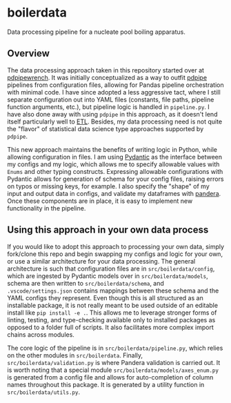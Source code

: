 # boilerdata

Data processing pipeline for a nucleate pool boiling apparatus.

## Overview

The data processing approach taken in this repository started over at [pdpipewrench](https://github.com/blakeNaccarato/pdpipewrench). It was initially conceptualized as a way to outfit [pdpipe](https://github.com/pdpipe/pdpipe) pipelines from configuration files, allowing for Pandas pipeline orchestration with minimal code. I have since adopted a less aggressive tact, where I still separate configuration out into YAML files (constants, file paths, pipeline function arguments, etc.), but pipeline logic is handled in `pipeline.py`. I have also done away with using `pdpipe` in this approach, as it doesn't lend itself particularly well to [ETL](https://en.wikipedia.org/wiki/Extract,_transform,_load). Besides, my data processing need is not quite the "flavor" of statistical data science type approaches supported by `pdpipe`.

This new approach maintains the benefits of writing logic in Python, while allowing configuration in files. I am using [Pydantic](https://github.com/samuelcolvin/pydantic) as the interface between my configs and my logic, which allows me to specify allowable values with `Enums` and other typing constructs. Expressing allowable configurations with Pydantic allows for generation of schema for your config files, raising errors on typos or missing keys, for example. I also specify the "shape" of my input and output data in configs, and validate my dataframes with [pandera](https://github.com/pandera-dev/pandera). Once these components are in place, it is easy to implement new functionality in the pipeline.

## Using this approach in your own data process

If you would like to adopt this approach to processing your own data, simply fork/clone this repo and begin swapping my configs and logic for your own, or use a similar architecture for your data processing. The general architecture is such that configuration files are in `src/boilerdata/config`, which are ingested by Pydantic models over in `src/boilerdata/models`, schema are then written to `src/boilerdata/schema`, and `.vscode/settings.json` contains mappings between these schema and the YAML configs they represent. Even though this is all structured as an installable package, it is not really meant to be used outside of an editable install like `pip install -e .`. This allows me to leverage stronger forms of linting, testing, and type-checking available only to installed packages as opposed to a folder full of scripts. It also facilitates more complex import chains across modules.

The core logic of the pipeline is in `src/boilerdata/pipeline.py`, which relies on the other modules in `src/boilerdata`. Finally, `src/boilerdata/validation.py` is where Pandera validation is carried out. It is worth noting that a special module `src/boilerdata/models/axes_enum.py` is generated from a config file and allows for auto-completion of column names throughout this package. It is generated by a utility function in `src/boilerdata/utils.py`. 
